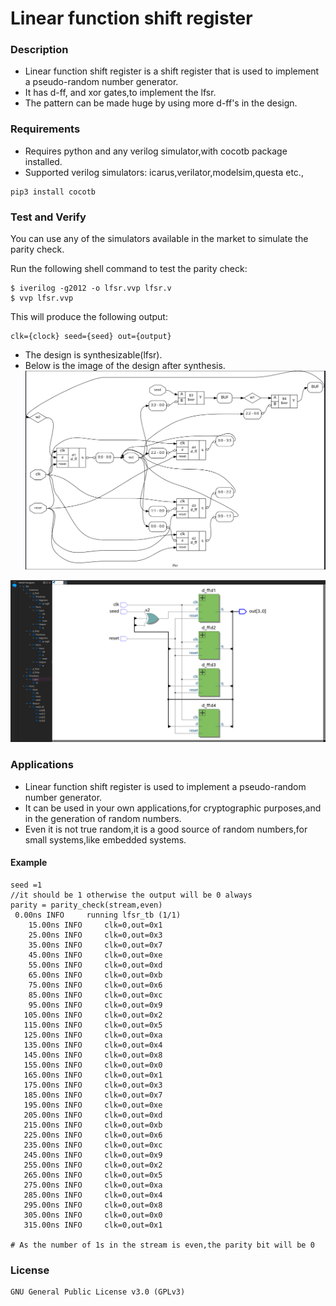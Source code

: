 # Linear function shift register

### Description

- Linear function shift register is a shift register that is used to implement a pseudo-random number generator.
- It has d-ff, and xor gates,to implement the lfsr.
- The pattern can be made huge by using more d-ff's in the design.

### Requirements

- Requires python and any verilog simulator,with cocotb package installed.
- Supported verilog simulators: icarus,verilator,modelsim,questa etc.,

``` 
pip3 install cocotb
```
### Test and Verify
You can use any of the simulators available in the market to simulate the parity check.

Run the following shell command to test the parity check:

```
$ iverilog -g2012 -o lfsr.vvp lfsr.v
$ vvp lfsr.vvp
```
This will produce the following output:

```
clk={clock} seed={seed} out={output}
```

- The design is synthesizable(lfsr).
- Below is the image of the design after synthesis.
![Yosys](synthesis_circuit/lfsr_yosys.png)

![Quartus](synthesis_circuit/lfsr_quartus.png)

### Applications

- Linear function shift register is used to implement a pseudo-random number generator.
- It can be used in your own applications,for cryptographic purposes,and in the generation of random numbers.
- Even it is not true random,it is a good source of random numbers,for small systems,like embedded systems.

#### Example

```
seed =1
//it should be 1 otherwise the output will be 0 always
parity = parity_check(stream,even)
 0.00ns INFO     running lfsr_tb (1/1)
    15.00ns INFO     clk=0,out=0x1
    25.00ns INFO     clk=0,out=0x3
    35.00ns INFO     clk=0,out=0x7
    45.00ns INFO     clk=0,out=0xe
    55.00ns INFO     clk=0,out=0xd
    65.00ns INFO     clk=0,out=0xb
    75.00ns INFO     clk=0,out=0x6
    85.00ns INFO     clk=0,out=0xc
    95.00ns INFO     clk=0,out=0x9
   105.00ns INFO     clk=0,out=0x2
   115.00ns INFO     clk=0,out=0x5
   125.00ns INFO     clk=0,out=0xa
   135.00ns INFO     clk=0,out=0x4
   145.00ns INFO     clk=0,out=0x8
   155.00ns INFO     clk=0,out=0x0
   165.00ns INFO     clk=0,out=0x1
   175.00ns INFO     clk=0,out=0x3
   185.00ns INFO     clk=0,out=0x7
   195.00ns INFO     clk=0,out=0xe
   205.00ns INFO     clk=0,out=0xd
   215.00ns INFO     clk=0,out=0xb
   225.00ns INFO     clk=0,out=0x6
   235.00ns INFO     clk=0,out=0xc
   245.00ns INFO     clk=0,out=0x9
   255.00ns INFO     clk=0,out=0x2
   265.00ns INFO     clk=0,out=0x5
   275.00ns INFO     clk=0,out=0xa
   285.00ns INFO     clk=0,out=0x4
   295.00ns INFO     clk=0,out=0x8
   305.00ns INFO     clk=0,out=0x0
   315.00ns INFO     clk=0,out=0x1

# As the number of 1s in the stream is even,the parity bit will be 0
```

### License

    GNU General Public License v3.0 (GPLv3)
